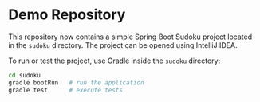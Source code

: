 # Demo Repository

This repository now contains a simple Spring Boot Sudoku project located in the `sudoku` directory. The project can be opened using IntelliJ IDEA.

To run or test the project, use Gradle inside the `sudoku` directory:

```bash
cd sudoku
gradle bootRun   # run the application
gradle test      # execute tests
```
